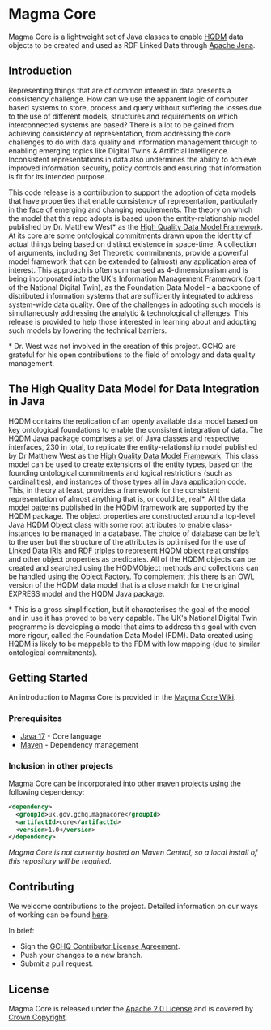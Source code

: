 # Magma Core

Magma Core is a lightweight set of Java classes to enable [HQDM](https://github.com/hqdmTop/hqdmFramework/wiki) data objects to be created and used as RDF Linked Data through [Apache Jena](https://jena.apache.org).

## Introduction

Representing things that are of common interest in data presents a consistency challenge. How can we use the apparent logic of computer based systems to store, process and query without suffering the losses due to the use of different models, structures and requirements on which interconnected systems are based? There is a lot to be gained from achieving consistency of representation, from addressing the core challenges to do with data quality and information management through to enabling emerging topics like Digital Twins & Artificial Intelligence. Inconsistent representations in data also undermines the ability to achieve improved information security, policy controls and ensuring that information is fit for its intended purpose.

This code release is a contribution to support the adoption of data models that have properties that enable consistency of representation, particularly in the face of emerging and changing requirements. The theory on which the model that this repo adopts is based upon the entity-relationship model published by Dr. Matthew West\* as the [High Quality Data Model Framework](https://github.com/hqdmTop/hqdmFramework/wiki). At its core are some ontological commitments drawn upon the identity of actual things being based on distinct existence in space-time. A collection of arguments, including Set Theoretic commitments, provide a powerful model framework that can be extended to (almost) any application area of interest. This approach is often summarised as 4-dimensionalism and is being incorporated into the UK's Information Management Framework (part of the National Digital Twin), as the Foundation Data Model - a backbone of distributed information systems that are sufficiently integrated to address system-wide data quality. One of the challenges in adopting such models is simultaneously addressing the analytic & technological challenges. This release is provided to help those interested in learning about and adopting such models by lowering the technical barriers.

\* Dr. West was not involved in the creation of this project. GCHQ are grateful for his open contributions to the field of ontology and data quality management.


## The High Quality Data Model for Data Integration in Java

HQDM contains the replication of an openly available data model based on key ontological foundations to enable the consistent integration of data. The HQDM Java package comprises a set of Java classes and respective interfaces, 230 in total, to replicate the entity-relationship model published by Dr Matthew West as the [High Quality Data Model Framework](https://github.com/hqdmTop/hqdmFramework/wiki). This class model can be used to create extensions of the entity types, based on the founding ontological commitments and logical restrictions (such as cardinalities), and instances of those types all in Java application code. This, in theory at least, provides a framework for the consistent representation of almost anything that is, or could be, real\*. All the data model patterns published in the HQDM framework are supported by the HQDM package. The object properties are constructed around a top-level Java HQDM Object class with some root attributes to enable class-instances to be managed in a database. The choice of database can be left to the user but the structure of the attributes is optimised for the use of [Linked Data IRIs](https://www.w3.org/TR/rdf11-concepts/#section-IRIs) and [RDF triples](https://www.w3.org/TR/rdf11-concepts/#section-triples) to represent HQDM object relationships and other object properties as predicates. All of the HQDM objects can be created and searched using the HQDMObject methods and collections can be handled using the Object Factory. To complement this there is an OWL version of the HQDM data model that is a close match for the original EXPRESS model and the HQDM Java package.

\* This is a gross simplification, but it characterises the goal of the model and in use it has proved to be very capable. The UK's National Digital Twin programme is developing a model that aims to address this goal with even more rigour, called the Foundation Data Model (FDM). Data created using HQDM is likely to be mappable to the FDM with low mapping (due to similar ontological commitments).

## Getting Started

An introduction to Magma Core is provided in the [Magma Core Wiki](https://github.com/gchq/MagmaCore/wiki).

### Prerequisites

- [Java 17](https://openjdk.java.net/projects/jdk/17/) - Core language
- [Maven](https://maven.apache.org/) - Dependency management

### Inclusion in other projects

Magma Core can be incorporated into other maven projects using the following dependency:

```xml
<dependency>
  <groupId>uk.gov.gchq.magmacore</groupId>
  <artifactId>core</artifactId>
  <version>1.0</version>
</dependency>
```

_Magma Core is not currently hosted on Maven Central, so a local install of this repository will be required._

## Contributing

We welcome contributions to the project. Detailed information on our ways of working can be found [here](CONTRIBUTING.md).

In brief:

- Sign the [GCHQ Contributor License Agreement](https://cla-assistant.io/gchq/MagmaCore).
- Push your changes to a new branch.
- Submit a pull request.

## License

Magma Core is released under the [Apache 2.0 License](https://www.apache.org/licenses/LICENSE-2.0) and is covered by [Crown Copyright](https://www.nationalarchives.gov.uk/information-management/re-using-public-sector-information/copyright-and-re-use/crown-copyright/).
